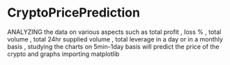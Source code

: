 # CryptoPricePrediction
ANALYZING the data on various aspects such as total profit , loss % , total volume , total 24hr supplied volume ,  total leverage in a  day or in a monthly basis ,  studying the  charts on  5min-1day  basis will  predict the price of the crypto and graphs importing matplotlib
